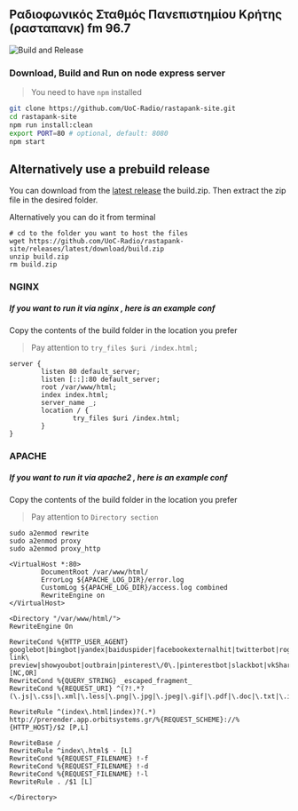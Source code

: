 ## Ραδιοφωνικός Σταθμός Πανεπιστημίου Κρήτης (ρασταπανκ) fm 96.7
 ![Build and Release](https://github.com/UoC-Radio/rastapank-site/workflows/Build%20and%20Release/badge.svg)
### Download, Build and Run on node express server
> You need to have `npm` installed 

```sh
git clone https://github.com/UoC-Radio/rastapank-site.git
cd rastapank-site
npm run install:clean
export PORT=80 # optional, default: 8080
npm start
```

## Alternatively use a prebuild release

You can download from the [latest release](https://github.com/UoC-Radio/rastapank-site/releases/latest) the build.zip.
Then extract the zip file in the desired folder.
 
Alternatively you can do it from terminal
```
# cd to the folder you want to host the files
wget https://github.com/UoC-Radio/rastapank-site/releases/latest/download/build.zip
unzip build.zip
rm build.zip
```

### NGINX 
##### If you want to run it via nginx , here is an example conf
Copy the contents of the build folder in the location you prefer

> Pay attention to `try_files $uri /index.html;`

```nginxconf
server {
        listen 80 default_server;
        listen [::]:80 default_server;
        root /var/www/html;
        index index.html;
        server_name _;
        location / {
                try_files $uri /index.html;
        }
}

```

### APACHE 
##### If you want to run it via apache2 , here is an example conf
Copy the contents of the build folder in the location you prefer

> Pay attention to `Directory section`

```shell script
sudo a2enmod rewrite
sudo a2enmod proxy
sudo a2enmod proxy_http
```

```apacheconf
<VirtualHost *:80>
        DocumentRoot /var/www/html/
	    ErrorLog ${APACHE_LOG_DIR}/error.log
	    CustomLog ${APACHE_LOG_DIR}/access.log combined
        RewriteEngine on
</VirtualHost>

<Directory "/var/www/html/">
RewriteEngine On

RewriteCond %{HTTP_USER_AGENT} googlebot|bingbot|yandex|baiduspider|facebookexternalhit|twitterbot|rogerbot|linkedinbot|embedly|quora\ link\ preview|showyoubot|outbrain|pinterest\/0\.|pinterestbot|slackbot|vkShare|W3C_Validator|whatsapp [NC,OR]
RewriteCond %{QUERY_STRING} _escaped_fragment_
RewriteCond %{REQUEST_URI} ^(?!.*?(\.js|\.css|\.xml|\.less|\.png|\.jpg|\.jpeg|\.gif|\.pdf|\.doc|\.txt|\.ico|\.rss|\.zip|\.mp3|\.rar|\.exe|\.wmv|\.doc|\.avi|\.ppt|\.mpg|\.mpeg|\.tif|\.wav|\.mov|\.psd|\.ai|\.xls|\.mp4|\.m4a|\.swf|\.dat|\.dmg|\.iso|\.flv|\.m4v|\.torrent|\.ttf|\.woff|\.svg))

RewriteRule ^(index\.html|index)?(.*) http://prerender.app.orbitsystems.gr/%{REQUEST_SCHEME}://%{HTTP_HOST}/$2 [P,L]

RewriteBase /
RewriteRule ^index\.html$ - [L]
RewriteCond %{REQUEST_FILENAME} !-f
RewriteCond %{REQUEST_FILENAME} !-d
RewriteCond %{REQUEST_FILENAME} !-l
RewriteRule . /$1 [L]

</Directory>
```
 